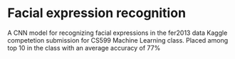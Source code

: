 # Facial expression recognition
A CNN model for recognizing facial expressions in the fer2013 data
Kaggle competetion submission for CS599 Machine Learning class.
Placed among top 10 in the class with an average accuracy of 77%
